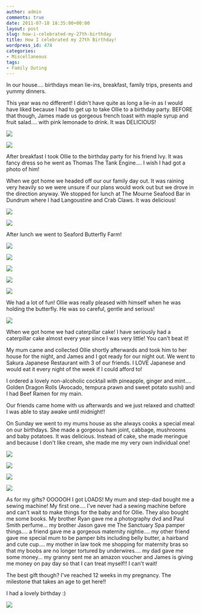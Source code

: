 ```yaml
---
author: admin
comments: true
date: 2011-07-18 18:35:00+00:00
layout: post
slug: how-i-celebrated-my-27th-birthday
title: How I celebrated my 27th Birthday!
wordpress_id: 474
categories:
- Miscellaneous
tags:
- Family Outing
---
```


  


In our house.... birthdays mean lie-ins, breakfast, family trips, presents and yummy dinners.

  


This year was no different!  I didn't have quite as long a lie-in as I would have liked because I had to get up to take Ollie to a birthday party.  BEFORE that though, James made us gorgeous french toast with maple syrup and fruit salad.... with pink lemonade to drink.  It was DELICIOUS!

  


[![](http://farm7.static.flickr.com/6129/5950905830_3d2580598d_o.jpg)](http://farm7.static.flickr.com/6129/5950905830_3d2580598d_o.jpg)

  


[![](http://farm7.static.flickr.com/6137/5950347729_961287e48f_o.jpg)](http://farm7.static.flickr.com/6137/5950347729_961287e48f_o.jpg)

  


After breakfast I took Ollie to the birthday party for his friend Ivy.  It was fancy dress so he went as Thomas The Tank Engine.... I wish I had got a photo of him!  
  
When we got home we headed off our our family day out.  It was raining very heavily so we were unsure if our plans would work out but we drove in the direction anyway.  We stopped for lunch at The Mourne Seafood Bar in Dundrum where I had Langoustine and Crab Claws.  It was delicious!  
  


[![](http://farm7.static.flickr.com/6017/5950911098_8e4fcba2e7_o.jpg)](http://farm7.static.flickr.com/6017/5950911098_8e4fcba2e7_o.jpg)

  


[![](http://farm7.static.flickr.com/6132/5950912752_5d559f3d49_b.jpg)](http://farm7.static.flickr.com/6132/5950912752_5d559f3d49_b.jpg)

  


After lunch we went to Seaford Butterfly Farm! 

  


[![](http://farm7.static.flickr.com/6145/5950363407_1de6ed5221_b.jpg)](http://farm7.static.flickr.com/6145/5950363407_1de6ed5221_b.jpg)

  


[![](http://farm7.static.flickr.com/6008/5950950016_71baac30ed_b.jpg)](http://farm7.static.flickr.com/6008/5950950016_71baac30ed_b.jpg)

  


[![](http://farm7.static.flickr.com/6016/5950957560_f31f161833_b.jpg)](http://farm7.static.flickr.com/6016/5950957560_f31f161833_b.jpg)

  


[![](http://farm7.static.flickr.com/6029/5950961374_15a6644f00_b.jpg)](http://farm7.static.flickr.com/6029/5950961374_15a6644f00_b.jpg)

  


[![](http://farm7.static.flickr.com/6141/5950963732_4819d8681f_b.jpg)](http://farm7.static.flickr.com/6141/5950963732_4819d8681f_b.jpg)

  
We had a lot of fun!  Ollie was really pleased with himself when he was holding the butterfly.  He was so careful, gentle and serious!  
  


[![](http://farm7.static.flickr.com/6128/5950407057_5af70e2c7b_b.jpg)](http://farm7.static.flickr.com/6128/5950407057_5af70e2c7b_b.jpg)

  
When we got home we had caterpillar cake! I have seriously had a caterpillar cake almost every year since I was very little!  You can't beat it!  
  
My mum came and collected Ollie shortly afterwards and took him to her house for the night, and James and I got ready for our night out.  We went to Sakura Japanese Restaurant with 3 of our friends.  I LOVE Japanese and would eat it every night of the week if I could afford to!  
  
I ordered a lovely non-alcoholic cocktail with pineapple, ginger and mint.... Golden Dragon Rolls (Avocado, tempura prawn and sweet potato sushi) and I had Beef Ramen for my main.  
  
Our friends came home with us afterwards and we just relaxed and chatted!  I was able to stay awake until midnight!!  
  
On Sunday we went to my mums house as she always cooks a special meal on our birthdays.  She made a gorgeous ham joint, cabbage, mushrooms and baby potatoes.  It was delicious.  Instead of cake, she made meringue and because I don't like cream, she made me my very own individual one!  
  


[![](http://farm7.static.flickr.com/6122/5950974260_df3364081c_b.jpg)](http://farm7.static.flickr.com/6122/5950974260_df3364081c_b.jpg)

  


[![](http://farm7.static.flickr.com/6131/5950973192_d6c76c06a3_b.jpg)](http://farm7.static.flickr.com/6131/5950973192_d6c76c06a3_b.jpg)

  


[![](http://farm7.static.flickr.com/6010/5950416587_04fbf4500b_b.jpg)](http://farm7.static.flickr.com/6010/5950416587_04fbf4500b_b.jpg)

  


[![](http://farm7.static.flickr.com/6139/5950418503_bae00448a0_b.jpg)](http://farm7.static.flickr.com/6139/5950418503_bae00448a0_b.jpg)

  


As for my gifts?  OOOOOH I got LOADS!  My mum and step-dad bought me a sewing machine!  My first one.... I've never had a sewing machine before and can't wait to make things for the baby and for Ollie.  They also  bought me some books.  My brother Ryan gave me a photography dvd and Paul Smith perfume... my brother Jason gave me The Sanctuary Spa pamper things.... a friend gave me a gorgeous maternity nightie.... my other friend gave me special mum to be pamper bits including belly butter, a hairband and cute cup.... my mother in law took me shopping for maternity bras so that my boobs are no longer tortured by underwires.... my dad gave me some money... my granny sent me an amazon voucher and James is giving me money on pay day so that I can treat myself!!  I can't wait!  
  
The best gift though?  I've reached 12 weeks in my pregnancy.  The milestone that takes an age to get here!!  
  
I had a lovely birthday :)

![](https://blogger.googleusercontent.com/tracker/251139911615938991-3171164893233788050?l=www.outmumbered.com)
